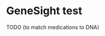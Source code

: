 [//]: # (source: ?)
[//]: # (tags: genetics tests)

# GeneSight test 

TODO (to match medications to DNA)

